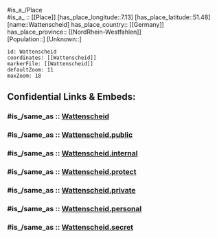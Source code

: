 ﻿---
confidential: public
isDeleted: false
location:
- 51.48
- 7.13
mapmarker: city
mapzoom:
- 7
- 12
SpocWebEntityId: 35473
tags:
- geo/City
type: City
---

#is_a_/Place  
#is_a_ :: [[Place]] 
[has_place_longitude::7.13] 
[has_place_latitude::51.48] 
[name::Wattenscheid] 
has_place_country:: [[Germany]]  
has_place_province:: [[NordRhein-Westfahlen]]  
[Population::] 
[Unknown::] 


```leaflet
id: Wattenscheid
coordinates: [[Wattenscheid]] 
markerFile: [[Wattenscheid]] 
defaultZoom: 11 
maxZoom: 18
```


## Confidential Links & Embeds: 

### #is_/same_as :: [Wattenscheid](/_Standards/Earth/Continent/Europe/Europe~Central/Germany/Germany~West/Nordrhein-Westfalen/counties~NW/Bochum/Wattenscheid.md) 

### #is_/same_as :: [Wattenscheid.public](/_public/Earth/Continent/Europe/Europe~Central/Germany/Germany~West/Nordrhein-Westfalen/counties~NW/Bochum/Wattenscheid.public.md) 

### #is_/same_as :: [Wattenscheid.internal](/_internal/Earth/Continent/Europe/Europe~Central/Germany/Germany~West/Nordrhein-Westfalen/counties~NW/Bochum/Wattenscheid.internal.md) 

### #is_/same_as :: [Wattenscheid.protect](/_protect/Earth/Continent/Europe/Europe~Central/Germany/Germany~West/Nordrhein-Westfalen/counties~NW/Bochum/Wattenscheid.protect.md) 

### #is_/same_as :: [Wattenscheid.private](/_private/Earth/Continent/Europe/Europe~Central/Germany/Germany~West/Nordrhein-Westfalen/counties~NW/Bochum/Wattenscheid.private.md) 

### #is_/same_as :: [Wattenscheid.personal](/_personal/Earth/Continent/Europe/Europe~Central/Germany/Germany~West/Nordrhein-Westfalen/counties~NW/Bochum/Wattenscheid.personal.md) 

### #is_/same_as :: [Wattenscheid.secret](/_secret/Earth/Continent/Europe/Europe~Central/Germany/Germany~West/Nordrhein-Westfalen/counties~NW/Bochum/Wattenscheid.secret.md)

